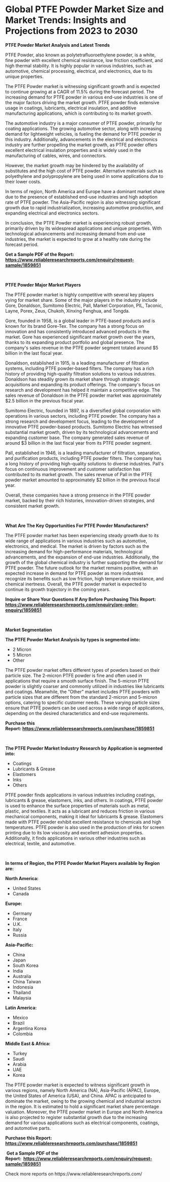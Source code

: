 <p><h1>Global PTFE Powder Market Size and Market Trends: Insights and Projections from 2023 to 2030</h1></p><p><strong>PTFE Powder Market Analysis and Latest Trends</strong></p>
<p><p>PTFE Powder, also known as polytetrafluoroethylene powder, is a white, fine powder with excellent chemical resistance, low friction coefficient, and high thermal stability. It is highly popular in various industries, such as automotive, chemical processing, electrical, and electronics, due to its unique properties.</p><p>The PTFE Powder market is witnessing significant growth and is expected to continue growing at a CAGR of 11.5% during the forecast period. The increasing demand for PTFE powder in various end-use industries is one of the major factors driving the market growth. PTFE powder finds extensive usage in coatings, lubricants, electrical insulation, and additive manufacturing applications, which is contributing to its market growth.</p><p>The automotive industry is a major consumer of PTFE powder, primarily for coating applications. The growing automotive sector, along with increasing demand for lightweight vehicles, is fueling the demand for PTFE powder in this industry. Additionally, advancements in the electrical and electronics industry are further propelling the market growth, as PTFE powder offers excellent electrical insulation properties and is widely used in the manufacturing of cables, wires, and connectors.</p><p>However, the market growth may be hindered by the availability of substitutes and the high cost of PTFE powder. Alternative materials such as polyethylene and polypropylene are being used in some applications due to their lower costs.</p><p>In terms of region, North America and Europe have a dominant market share due to the presence of established end-use industries and high adoption rate of PTFE powder. The Asia-Pacific region is also witnessing significant growth due to rapid industrialization, increasing automotive production, and expanding electrical and electronics sectors.</p><p>In conclusion, the PTFE Powder market is experiencing robust growth, primarily driven by its widespread applications and unique properties. With technological advancements and increasing demand from end-use industries, the market is expected to grow at a healthy rate during the forecast period.</p></p>
<p><strong>Get a Sample PDF of the Report:&nbsp; <a href="https://www.reliableresearchreports.com/enquiry/request-sample/1859851">https://www.reliableresearchreports.com/enquiry/request-sample/1859851</a></strong></p>
<p>&nbsp;</p>
<p><strong>PTFE Powder Major Market Players</strong></p>
<p><p>The PTFE powder market is highly competitive with several key players vying for market share. Some of the major players in the industry include Gore, Donaldson, Sumitomo Electric, Pall, Markel Corporation, PIL, Taconic, Layne, Porex, Zeus, Chukoh, Xinxing Fenghua, and Tongda.</p><p>Gore, founded in 1958, is a global leader in PTFE-based products and is known for its brand Gore-Tex. The company has a strong focus on innovation and has consistently introduced advanced products in the market. Gore has experienced significant market growth over the years, thanks to its expanding product portfolio and global presence. The company's sales revenue in the PTFE powder segment totaled around $5 billion in the last fiscal year.</p><p>Donaldson, established in 1915, is a leading manufacturer of filtration systems, including PTFE powder-based filters. The company has a rich history of providing high-quality filtration solutions to various industries. Donaldson has steadily grown its market share through strategic acquisitions and expanding its product offerings. The company's focus on research and development has helped it maintain a competitive edge. The sales revenue of Donaldson in the PTFE powder market was approximately $2.5 billion in the previous fiscal year.</p><p>Sumitomo Electric, founded in 1897, is a diversified global corporation with operations in various sectors, including PTFE powder. The company has a strong research and development focus, leading to the development of innovative PTFE powder-based products. Sumitomo Electric has witnessed substantial market growth, driven by its technological advancements and expanding customer base. The company generated sales revenue of around $3 billion in the last fiscal year from its PTFE powder segment.</p><p>Pall, established in 1946, is a leading manufacturer of filtration, separation, and purification products, including PTFE powder filters. The company has a long history of providing high-quality solutions to diverse industries. Pall's focus on continuous improvement and customer satisfaction has contributed to its market growth. The sales revenue of Pall in the PTFE powder market amounted to approximately $2 billion in the previous fiscal year.</p><p>Overall, these companies have a strong presence in the PTFE powder market, backed by their rich histories, innovation-driven strategies, and consistent market growth.</p></p>
<p>&nbsp;</p>
<p><strong>What Are The Key Opportunities For PTFE Powder Manufacturers?</strong></p>
<p><p>The PTFE powder market has been experiencing steady growth due to its wide range of applications in various industries such as automotive, electronics, and medical. The market is driven by factors such as the increasing demand for high-performance materials, technological advancements, and the expansion of end-use industries. Additionally, the growth of the global chemical industry is further supporting the demand for PTFE powder. The future outlook for the market remains positive, with an expected increase in demand for PTFE powder as more industries recognize its benefits such as low friction, high temperature resistance, and chemical inertness. Overall, the PTFE powder market is expected to continue its growth trajectory in the coming years.</p></p>
<p><strong>Inquire or Share Your Questions If Any Before Purchasing This Report: <a href="https://www.reliableresearchreports.com/enquiry/pre-order-enquiry/1859851">https://www.reliableresearchreports.com/enquiry/pre-order-enquiry/1859851</a></strong></p>
<p>&nbsp;</p>
<p><strong>Market Segmentation</strong></p>
<p><strong>The PTFE Powder Market Analysis by types is segmented into:</strong></p>
<p><ul><li>2 Micron</li><li>5 Micron</li><li>Other</li></ul></p>
<p><p>The PTFE powder market offers different types of powders based on their particle size. The 2-micron PTFE powder is fine and often used in applications that require a smooth surface finish. The 5-micron PTFE powder is slightly coarser and commonly utilized in industries like lubricants and coatings. Meanwhile, the "Other" market includes PTFE powders with particle sizes that are different from the standard 2-micron and 5-micron options, catering to specific customer needs. These varying particle sizes ensure that PTFE powders can be used across a wide range of applications, depending on the desired characteristics and end-use requirements.</p></p>
<p><strong>Purchase this Report:&nbsp;<a href="https://www.reliableresearchreports.com/purchase/1859851">https://www.reliableresearchreports.com/purchase/1859851</a></strong></p>
<p>&nbsp;</p>
<p><strong>The PTFE Powder Market Industry Research by Application is segmented into:</strong></p>
<p><ul><li>Coatings</li><li>Lubricants & Grease</li><li>Elastomers</li><li>Inks</li><li>Others</li></ul></p>
<p><p>PTFE powder finds applications in various industries including coatings, lubricants & grease, elastomers, inks, and others. In coatings, PTFE powder is used to enhance the surface properties of materials such as metal, plastic, and textiles. It acts as a lubricant and reduces friction in various mechanical components, making it ideal for lubricants & grease. Elastomers made with PTFE powder exhibit excellent resistance to chemicals and high temperatures. PTFE powder is also used in the production of inks for screen printing due to its low viscosity and excellent adhesion properties. Additionally, it finds applications in various other industries such as electrical, textile, and automotive.</p></p>
<p>&nbsp;</p>
<p><strong>In terms of Region, the PTFE Powder Market Players available by Region are:</strong></p>
<p>
    <p> <strong> North America: </strong>
        <ul>
            <li>United States</li>
            <li>Canada</li>
        </ul>
        </p> 
    <p> <strong> Europe: </strong>
        <ul>
            <li>Germany</li>
            <li>France</li>
            <li>U.K.</li>
            <li>Italy</li>
            <li>Russia</li>
        </ul>
        </p> 
    <p> <strong> Asia-Pacific: </strong>
        <ul>
            <li>China</li>
            <li>Japan</li>
            <li>South Korea</li>
            <li>India</li>
            <li>Australia</li>
            <li>China Taiwan</li>
            <li>Indonesia</li>
            <li>Thailand</li>
            <li>Malaysia</li>
        </ul>
        </p> 
    <p> <strong> Latin America: </strong>
        <ul>
            <li>Mexico</li>
            <li>Brazil</li>
            <li>Argentina Korea</li>
            <li>Colombia</li>
        </ul>
        </p> 
    <p> <strong> Middle East & Africa: </strong>
        <ul>
            <li>Turkey</li>
            <li>Saudi</li>
            <li>Arabia</li>
            <li>UAE</li>
            <li>Korea</li>
        </ul>
    </p>
    </p>
<p><p>The PTFE powder market is expected to witness significant growth in various regions, namely North America (NA), Asia-Pacific (APAC), Europe, the United States of America (USA), and China. APAC is anticipated to dominate the market, owing to the growing chemical and industrial sectors in the region. It is estimated to hold a significant market share percentage valuation. Moreover, the PTFE powder market in Europe and North America is also projected to register substantial growth due to the increasing demand for various applications such as electrical components, coatings, and automotive parts.</p></p>
<p><strong>Purchase this Report: <a href="https://www.reliableresearchreports.com/purchase/1859851">https://www.reliableresearchreports.com/purchase/1859851</a></strong></p>
<p>&nbsp;<strong>Get a Sample PDF of the Report:&nbsp;&nbsp;<a href="https://www.reliableresearchreports.com/enquiry/request-sample/1859851">https://www.reliableresearchreports.com/enquiry/request-sample/1859851</a></strong></p>
<p><strong></strong></p>
<p>Check more reports on https://www.reliableresearchreports.com/</p>